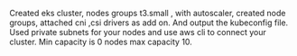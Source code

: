 Created eks cluster,  nodes groups t3.small , with autoscaler, created node groups, attached cni ,csi drivers as add on. And output the kubeconfig file. Used private subnets for your nodes and use aws cli to connect your cluster. Min capacity is 0 nodes max capacity 10.

